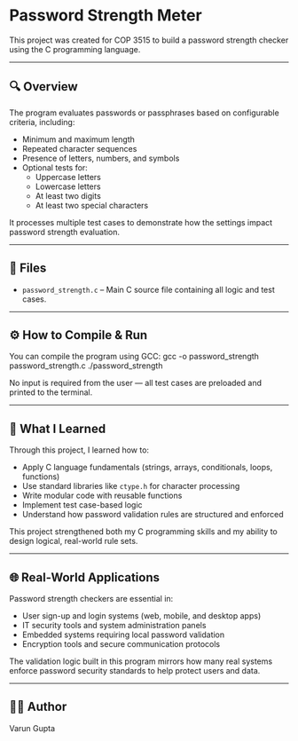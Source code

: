 # Password Strength Meter

This project was created for COP 3515 to build a password strength checker using the C programming language.

---

## 🔍 Overview

The program evaluates passwords or passphrases based on configurable criteria, including:

- Minimum and maximum length
- Repeated character sequences
- Presence of letters, numbers, and symbols
- Optional tests for:
  - Uppercase letters
  - Lowercase letters
  - At least two digits
  - At least two special characters

It processes multiple test cases to demonstrate how the settings impact password strength evaluation.

---

## 📂 Files

- `password_strength.c` – Main C source file containing all logic and test cases.

---

## ⚙️ How to Compile & Run

You can compile the program using GCC:
gcc -o password_strength password_strength.c ./password_strength


No input is required from the user — all test cases are preloaded and printed to the terminal.

---

## 🧠 What I Learned

Through this project, I learned how to:

- Apply C language fundamentals (strings, arrays, conditionals, loops, functions)
- Use standard libraries like `ctype.h` for character processing
- Write modular code with reusable functions
- Implement test case-based logic
- Understand how password validation rules are structured and enforced

This project strengthened both my C programming skills and my ability to design logical, real-world rule sets.

---

## 🌐 Real-World Applications

Password strength checkers are essential in:

- User sign-up and login systems (web, mobile, and desktop apps)
- IT security tools and system administration panels
- Embedded systems requiring local password validation
- Encryption tools and secure communication protocols

The validation logic built in this program mirrors how many real systems enforce password security standards to help protect users and data.

---

## 👨‍💻 Author

Varun Gupta
